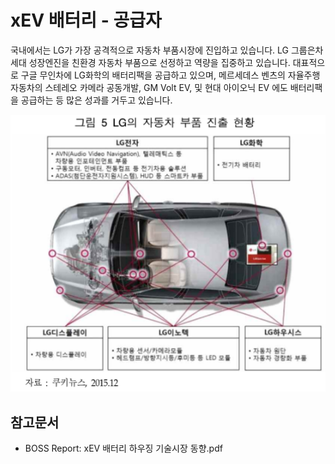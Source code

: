 # xEV 배터리 - 공급자

국내에서는 LG가 가장 공격적으로 자동차 부품시장에 진입하고 있습니다. LG 그룹은차세대 성장엔진을 친환경 자동차 부품으로 선정하고 역량을 집중하고 있습니다. 대표적으로 구글 무인차에 LG화학의 배터리팩을 공급하고 있으며, 메르세데스 벤츠의 자율주행자동차의 스테레오 카메라 공동개발, GM Volt EV, 및 현대 아이오닉 EV 에도 배터리팩을 공급하는 등 많은 성과를 거두고 있습니다.


![](./images/xEV배터리_Q13_1_4.PNG)


## 참고문서
- BOSS Report: xEV 배터리 하우징 기술시장 동향.pdf

